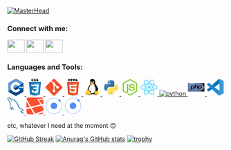[![MasterHead](https://drive.google.com/file/d/1Mq6u-Zz7p_uOcYKiGzp0wpD1e0D0c9nO/view?usp=sharing)](https://github.com/galoberlyn)

<h3 align="left">Connect with me:</h3>
<p align="left">
<a href="linkedin.com/in/galo-berlyn-g-083943141" target="blank"><img align="center" src="https://cdn.jsdelivr.net/npm/simple-icons@3.0.1/icons/linkedin.svg" alt="" height="30" width="40" /></a>
<a href="https://instagram.com/galoberlyn" target="blank"><img align="center" src="https://cdn.jsdelivr.net/npm/simple-icons@3.0.1/icons/instagram.svg" alt="" height="30" width="40" /></a>
<a href="https://www.facebook.com/galoberlyn" target="blank"><img align="center" src="https://cdn.jsdelivr.net/npm/simple-icons@3.0.1/icons/facebook.svg" alt="" height="30" width="40" /></a>
</p>

<h3 align="left">Languages and Tools:</h3>
<p align="left">
  <a href="https://www.w3schools.com/cpp/" target="_blank">
    <img src="https://github.com/devicons/devicon/blob/master/icons/cplusplus/cplusplus-original.svg" alt="cplusplus" width="40" height="40"/>
  </a> 
  <a href="https://www.w3schools.com/css/" target="_blank">
    <img src="https://github.com/devicons/devicon/blob/master/icons/css3/css3-original-wordmark.svg" alt="css3" width="40" height="40"/> 
  </a>
  <a href="https://www.w3schools.com/git/" target="_blank">
    <img src="https://github.com/devicons/devicon/blob/master/icons/git/git-original.svg" alt="css3" width="40" height="40"/> 
  </a>
  <a href="https://www.w3.org/html/" target="_blank"> 
    <img src="https://github.com/devicons/devicon/blob/master/icons/html5/html5-original-wordmark.svg" alt="html5" width="40" height="40"/> 
  </a> 
  <a href="https://www.linux.org/" target="_blank"> 
    <img src="https://github.com/devicons/devicon/blob/master/icons/linux/linux-original.svg" alt="linux" width="40" height="40"/> 
  </a> 
  <a href="https://www.python.org" target="_blank"> 
      <img src="https://github.com/devicons/devicon/blob/master/icons/python/python-original.svg" alt="python" width="40" height="40"/> 
  </a>
  <a href="https://nodejs.org" target="_blank"> 
    <img src="https://github.com/devicons/devicon/blob/master/icons/nodejs/nodejs-original.svg" alt="python" width="40" height="40"/> 
  </a> 
  <a href="https://reactjs.org" target="_blank"> 
    <img src="https://github.com/devicons/devicon/blob/master/icons/react/react-original.svg" alt="python" width="40" height="40"/> 
  </a> 
  <a href="https://nextjs.org" target="_blank"> 
    <img src="https://devicons.github.io/devicon/devicon.git/icons/nextjs/nextjs-original.svg" alt="python" width="40" height="40"/> 
  </a> 
  <a href="https://php.net" target="_blank"> 
    <img src="https://github.com/devicons/devicon/blob/master/icons/php/php-original.svg" alt="python" width="40" height="40"/> 
  </a> 
  <a href="https://code.visualstudio.com" target="_blank"> 
    <img src="https://github.com/devicons/devicon/blob/master/icons/vscode/vscode-original.svg" alt="python" width="40" height="40"/> 
  </a> 
  <a href="https://www.mysql.com" target="_blank"> 
    <img src="https://github.com/devicons/devicon/blob/master/icons/mysql/mysql-original.svg" alt="python" width="40" height="40"/> 
  </a> 
  <a href="https://www.laravel.com" target="_blank"> 
    <img src="https://github.com/devicons/devicon/blob/master/icons/laravel/laravel-plain.svg" alt="python" width="40" height="40"/> 
  </a> 
  <a href="https://capacitorjs.com" target="_blank"> 
    <img src="https://github.com/devicons/devicon/blob/master/icons/ionic/ionic-original.svg" alt="python" width="40" height="40"/> 
  </a> 
  <a href="https://cloud.google.com" target="_blank"> 
    <img src="https://github.com/devicons/devicon/blob/master/icons/ionic/ionic-original.svg" alt="python" width="40" height="40"/> 
  </a> 
  
  <p> etc, whatever I need at the moment 😊</p>
</p>

[![GitHub Streak](https://github-readme-streak-stats.herokuapp.com/?user=galoberlyn)](https://git.io/streak-stats)
[![Anurag's GitHub stats](https://github-readme-stats.vercel.app/api?username=galoberlyn)](https://github.com/anuraghazra/github-readme-stats)
[![trophy](https://github-profile-trophy.vercel.app/?username=galoberlyn&theme=onedark)](https://github.com/galoberlyn/github-profile-trophy)

